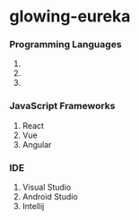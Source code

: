 # glowing-eureka

### Programming Languages

1.
2.
3.

### JavaScript Frameworks

1. React
2. Vue
3. Angular

### IDE

1. Visual Studio
2. Android Studio
3. Intellij
